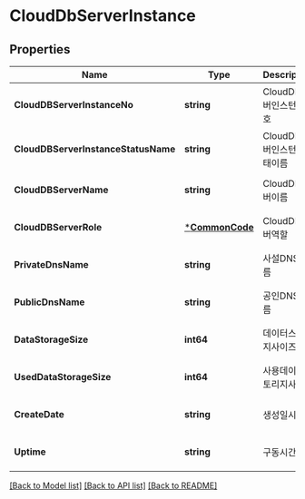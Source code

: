 # CloudDbServerInstance

## Properties
Name | Type | Description | Notes
------------ | ------------- | ------------- | -------------
**CloudDBServerInstanceNo** | **string** | CloudDB서버인스턴스번호 | [optional] [default to null]
**CloudDBServerInstanceStatusName** | **string** | CloudDB서버인스턴스상태이름 | [optional] [default to null]
**CloudDBServerName** | **string** | CloudDB서버이름 | [optional] [default to null]
**CloudDBServerRole** | [***CommonCode**](CommonCode.md) | CloudDB서버역할 | [optional] [default to null]
**PrivateDnsName** | **string** | 사설DNS이름 | [optional] [default to null]
**PublicDnsName** | **string** | 공인DNS이름 | [optional] [default to null]
**DataStorageSize** | **int64** | 데이터스토리지사이즈 | [optional] [default to null]
**UsedDataStorageSize** | **int64** | 사용데이터스토리지사이즈 | [optional] [default to null]
**CreateDate** | **string** | 생성일시 | [optional] [default to null]
**Uptime** | **string** | 구동시간 | [optional] [default to null]

[[Back to Model list]](../README.md#documentation-for-models) [[Back to API list]](../README.md#documentation-for-api-endpoints) [[Back to README]](../README.md)


